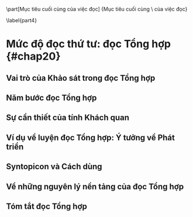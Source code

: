 
\part[Mục tiêu cuối cùng của việc đọc]
{Mục tiêu cuối cùng \\ của việc đọc}

\label{part4}

# Mức độ đọc thứ tư: đọc Tổng hợp {#chap20}

## Vai trò của Khảo sát trong đọc Tổng hợp

## Năm bước đọc Tổng hợp

## Sự cần thiết của tính Khách quan

## Ví dụ về luyện đọc Tổng hợp: Ý tưởng về Phát triển

## Syntopicon và Cách dùng

## Về những nguyên lý nền tảng của đọc Tổng hợp

## Tóm tắt đọc Tổng hợp

